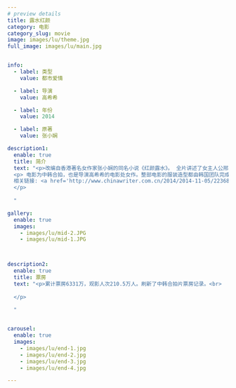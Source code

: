 ```yaml
---
# preview details
title: 露水红颜
category: 电影
category_slug: movie
image: images/lu/theme.jpg
full_image: images/lu/main.jpg


info:
  - label: 类型
    value: 都市爱情

  - label: 导演
    value: 高希希

  - label: 年份
    value: 2014

  - label: 原著
    value: 张小娴

description1:
  enable: true
  title: 简介
  text: "<p>改编自香港著名女作家张小娴的同名小说《红颜露水》。 全片讲述了女主人公邢露在经历过一段失败的感情后，因一桩交易与年轻画家徐承勋发生的一系列情感纠葛，从中探讨了男女关系和女性自我成长的话题。</p>
  <p> 电影为中韩合拍，也是导演高希希的电影处女作。整部电影的服装造型都由韩国团队完成。<br>
  相关链接: <a href='http://www.chinawriter.com.cn/2014/2014-11-05/223680.html'>中国作家网 | 与“韩”共舞最应学习尊重契约</a>
  </p>
  
  "

gallery:
  enable: true
  images:
    - images/lu/mid-2.JPG
    - images/lu/mid-1.JPG



description2:
  enable: true
  title: 票房
  text: "<p>累计票房6331万，观影人次210.5万人。刷新了中韩合拍片票房记录。<br> 
  
  </p>
  
  "


carousel:
  enable: true
  images:
    - images/lu/end-1.jpg
    - images/lu/end-2.jpg
    - images/lu/end-3.jpg
    - images/lu/end-4.jpg

---
```

